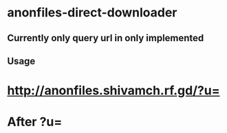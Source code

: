 # anonfiles-direct-downloader

## Currently only query url in only implemented
  ## Usage
   # <URL> http://anonfiles.shivamch.rf.gd/?u=
   # After ?u=<PASTE ANONFILES LINK HERE>

